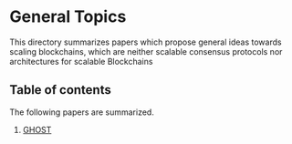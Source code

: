 # General Topics

This directory summarizes papers which propose general ideas towards scaling blockchains, which are neither
scalable consensus protocols nor architectures for scalable Blockchains

## Table of contents

The following papers are summarized.

1. [GHOST](https://github.com/SoujanyaPonnapalli/ScalingBlockchains/blob/master/Others/GHOST.md)
